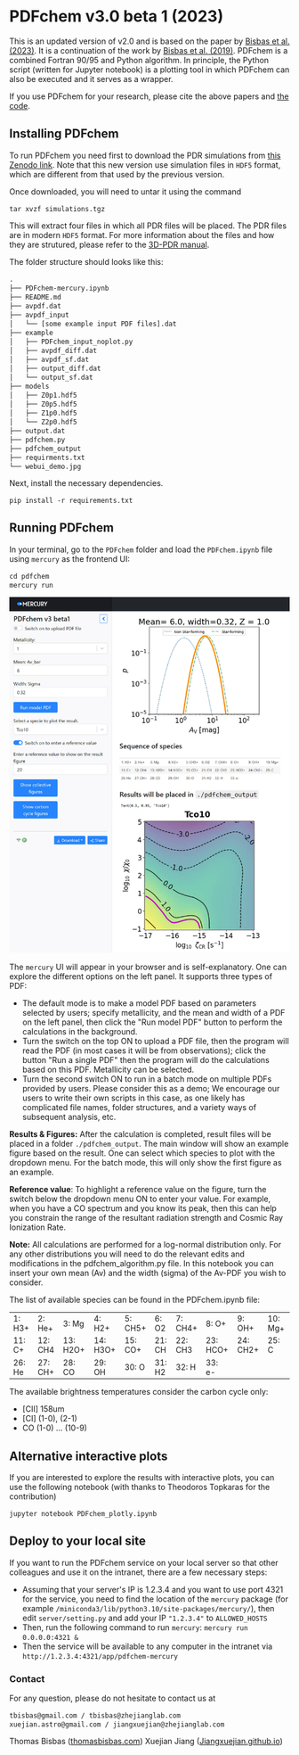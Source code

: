# PDFchem v3.0 beta 1 (2023)

This is an updated version of v2.0 and is based on the paper by [Bisbas et al. (2023)](https://ui.adsabs.harvard.edu/abs/2023MNRAS.519..729B/abstract). It is a continuation of the work by [Bisbas et al. (2019)](https://ui.adsabs.harvard.edu/abs/2019MNRAS.485.3097B/abstract). PDFchem is a combined Fortran 90/95 and Python algorithm. In principle, the Python script (written for Jupyter notebook) is a plotting tool in which PDFchem can also be executed and it serves as a wrapper.

If you use PDFchem for your research, please cite the above papers and [the code](https://ui.adsabs.harvard.edu/abs/2022ascl.soft11014B/abstract).

## Installing PDFchem

To run PDFchem you need first to download the PDR simulations from [this Zenodo link](https://zenodo.org/record/7310833).
Note that this new version use simulation files in `HDF5` format, which are different from that used by the previous version. 

Once downloaded, you will need to untar it using the command
```
tar xvzf simulations.tgz
```

This will extract four files in which all PDR files will be placed. The PDR files are in modern `HDF5` format. For more information about the files and how they are strutured, please refer to the [3D-PDR manual](https://uclchem.github.io/3DPDR_manual.pdf).

The folder structure should looks like this:
```
.
├── PDFchem-mercury.ipynb
├── README.md
├── avpdf.dat
├── avpdf_input
│   └── [some example input PDF files].dat
├── example
│   ├── PDFchem_input_noplot.py
│   ├── avpdf_diff.dat
│   ├── avpdf_sf.dat
│   ├── output_diff.dat
│   └── output_sf.dat
├── models
│   ├── Z0p1.hdf5
│   ├── Z0p5.hdf5
│   ├── Z1p0.hdf5
│   └── Z2p0.hdf5
├── output.dat
├── pdfchem.py
├── pdfchem_output
├── requirments.txt
└── webui_demo.jpg
```

Next, install the necessary dependencies.

```
pip install -r requirements.txt
```

## Running PDFchem

In your terminal, go to the `PDFchem` folder and load the `PDFchem.ipynb` file  using `mercury` as the frontend UI:
```
cd pdfchem
mercury run
```

![webui_demo](.\webui_demo.jpg)

The `mercury` UI will appear in your browser and is self-explanatory. One can explore the different options on the left panel. It supports three types of PDF:

- The default mode is to make a model PDF based on parameters selected by users; specify metallicity, and the mean and width of a PDF on the left panel, then click the "Run model PDF" button to perform the calculations in the background.
- Turn the switch on the top ON to upload a PDF file, then the program will read the PDF (in most cases it will be from observations); click the button "Run a single PDF" then the program will do the calculations based on this PDF. Metallicity can be selected.
- Turn the second switch ON to run in a batch mode on multiple PDFs provided by users. Please consider this as a demo; We encourage our users to write their own scripts in this case, as one likely has complicated file names, folder structures, and a variety ways of subsequent analysis, etc. 

**Results & Figures:**  After the calculation is completed, result files will be placed in a folder `./pdfchem_output`. The main window will show an example figure based on the result. One can select which species to plot with the dropdown menu. For the batch mode, this will only show the first figure as an example.

**Reference value**: To highlight a reference value on the figure, turn the switch below the dropdown menu ON to enter your value. For example, when you have a CO spectrum and you know its peak, then this can help you constrain the range of the resultant radiation strength and Cosmic Ray Ionization Rate.

**Note:** All calculations are performed for a log-normal distribution only. For any other distributions you will need to do the relevant edits and modifications in the pdfchem_algorithm.py file. In this notebook you can insert your own mean (Av) and the width (sigma) of the Av-PDF you wish to consider. 

The list of available species can be found in the PDFchem.ipynb file:

|||||||||||
|--------|---------|----------|---------|---------|-------|--------|---------|---------|-------|
| 1: H3+ | 2: He+  | 3: Mg    | 4: H2+  | 5: CH5+ | 6: O2 |7: CH4+ |8: O+    |9: OH+   |10: Mg+|
|11: C+  |12: CH4  |13: H2O+  |14: H3O+ |15: CO+  |21: CH |22: CH3 |23: HCO+ |24: CH2+ |25: C  | 
|26: He  |27: CH+  |28: CO    |29: OH   |30: O    |31: H2 |32: H   |33: e-   |         |       |

The available brightness temperatures consider the carbon cycle only:
- [CII] 158um
- [CI] (1-0), (2-1)
- CO (1-0) ... (10-9)

## Alternative interactive plots

If you are interested to explore the results with interactive plots, you can use the following notebook (with thanks to Theodoros Topkaras for the contribution)
```
jupyter notebook PDFchem_plotly.ipynb
```

## Deploy to your local site

If you want to run the PDFchem service on your local server so that other colleagues and use it on the intranet, there are a few necessary steps:

- Assuming that your server's IP is 1.2.3.4 and you want to use port 4321 for the service, you need to find the location of the `mercury` package (for example `/miniconda3/lib/python3.10/site-packages/mercury/`), then edit `server/setting.py` and add your IP `"1.2.3.4"` to `ALLOWED_HOSTS`
- Then, run the following command to run `mercury`:
  ```mercury run 0.0.0.0:4321 &```
- Then the service will be available to any computer in the intranet via `http://1.2.3.4:4321/app/pdfchem-mercury`

### Contact

For any question, please do not hesitate to contact us at 
```
tbisbas@gmail.com / tbisbas@zhejianglab.com
xuejian.astro@gmail.com / jiangxuejian@zhejianglab.com
```

Thomas Bisbas ([thomasbisbas.com](http://thomasbisbas.com))
Xuejian Jiang ([Jiangxuejian.github.io](Jiangxuejian.github.io))

